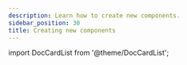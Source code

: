 ```yaml
---
description: Learn how to create new components.
sidebar_position: 30
title: Creating new components
---
```


import DocCardList from '@theme/DocCardList';

<DocCardList />
